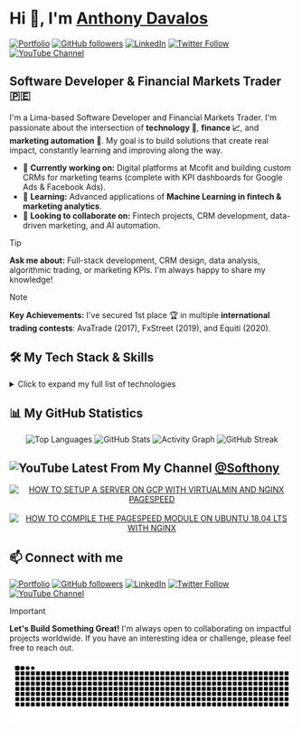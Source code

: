 # Hi 👋, I'm [Anthony Davalos](https://anthonydavalos.github.io/)

[![Portfolio](https://img.shields.io/badge/Portfolio-333333?style=flat&logo=briefcase&logoColor=white)](https://anthonydavalos.github.io/)
[![GitHub followers](https://img.shields.io/github/followers/anthonydavalos)](https://github.com/anthonydavalos?tab=repositories&sort=stargazers)
[![LinkedIn](https://img.shields.io/badge/LinkedIn-0077B5?style=flat&logo=linkedin&logoColor=white)](https://www.linkedin.com/in/anthonydavalos)
[![Twitter Follow](https://img.shields.io/twitter/follow/Softhony)](https://x.com/Softhony)
[![YouTube Channel](https://img.shields.io/youtube/channel/subscribers/UCbGwEUjdhRG7aHbsh1uEOqA)](https://www.youtube.com/channel/UCbGwEUjdhRG7aHbsh1uEOqA?sub_confirmation=1)

## Software Developer & Financial Markets Trader 🇵🇪

I'm a Lima-based Software Developer and Financial Markets Trader. I'm passionate about the intersection of **technology 🤖**, **finance 📈**, and **marketing automation 🎯**. My goal is to build solutions that create real impact, constantly learning and improving along the way.

- 🔭 **Currently working on:** Digital platforms at Mcofit and building custom CRMs for marketing teams (complete with KPI dashboards for Google Ads & Facebook Ads).
- 🌱 **Learning:** Advanced applications of **Machine Learning in fintech & marketing analytics**.
- 👯 **Looking to collaborate on:** Fintech projects, CRM development, data-driven marketing, and AI automation.

> [!TIP]
> **Ask me about:** Full-stack development, CRM design, data analysis, algorithmic trading, or marketing KPIs. I'm always happy to share my knowledge!

> [!NOTE]
> **Key Achievements:** I've secured 1st place 🏆 in multiple **international trading contests**: AvaTrade (2017), FxStreet (2019), and Equiti (2020).

## 🛠️ My Tech Stack & Skills

<details>
  <summary>Click to expand my full list of technologies</summary>
  <br>
  
  <table width="100%">
    <tr>
      <td align="center" width="20%">
        <strong>Cloud Platforms</strong><br><br>
        <img src="https://img.shields.io/badge/AWS-232F3E?style=flat&logo=amazonaws&logoColor=white" alt="AWS">
        <img src="https://img.shields.io/badge/Azure-0078D4?style=flat&logo=microsoft-azure&logoColor=white" alt="Azure">
        <img src="https://img.shields.io/badge/Google_Cloud-4285F4?style=flat&logo=googlecloud&logoColor=white" alt="Google Cloud">
        <img src="https://img.shields.io/badge/Firebase-FFCA28?style=flat&logo=firebase&logoColor=black" alt="Firebase">
      </td>
      <td align="center" width="20%">
        <strong>Programming</strong><br><br>
        <img src="https://img.shields.io/badge/Python-3776AB?style=flat&logo=python&logoColor=white" alt="Python">
        <img src="https://img.shields.io/badge/JavaScript-F7DF1E?style=flat&logo=javascript&logoColor=black" alt="JavaScript">
      </td>
      <td align="center" width="20%">
        <strong>Web & Frontend</strong><br><br>
        <img src="https://img.shields.io/badge/HTML5-E34F26?style=flat&logo=html5&logoColor=white" alt="HTML5">
        <img src="https://img.shields.io/badge/CSS3-1572B6?style=flat&logo=css3&logoColor=white" alt="CSS3">
        <img src="https://img.shields.io/badge/React-20232A?style=flat&logo=react&logoColor=61DAFB" alt="React">
        <img src="https://img.shields.io/badge/Flutter-02569B?style=flat&logo=flutter&logoColor=white" alt="Flutter">
      </td>
      <td align="center" width="20%">
        <strong>Backend & Databases</strong><br><br>
        <img src="https://img.shields.io/badge/MySQL-4479A1?style=flat&logo=mysql&logoColor=white" alt="MySQL">
        <img src="https://img.shields.io/badge/Nginx-009639?style=flat&logo=nginx&logoColor=white" alt="Nginx">
      </td>
      <td align="center" width="20%">
        <strong>Tools & Automation</strong><br><br>
        <img src="https://img.shields.io/badge/Git-F05032?style=flat&logo=git&logoColor=white" alt="Git">
        <img src="https://img.shields.io/badge/Zapier-FF4A00?style=flat&logo=zapier&logoColor=white" alt="Zapier">
      </td>
    </tr>
  </table>
</details>

## 📊 My GitHub Statistics

<div align="center">
  <picture>
    <source media="(prefers-color-scheme: dark)" srcset="https://github-readme-stats.vercel.app/api/top-langs?username=anthonydavalos&show_icons=true&layout=compact&theme=dracula" />
    <img src="https://github-readme-stats.vercel.app/api/top-langs?username=anthonydavalos&show_icons=true&layout=compact&theme=github-light" alt="Top Languages" />
  </picture>
  <picture>
    <source media="(prefers-color-scheme: dark)" srcset="https://github-readme-stats.vercel.app/api?username=anthonydavalos&show_icons=true&theme=dracula" />
    <img src="https://github-readme-stats.vercel.app/api?username=anthonydavalos&show_icons=true&theme=github-light" alt="GitHub Stats" />
  </picture>
  <picture>
    <source media="(prefers-color-scheme: dark)" srcset="https://github-readme-activity-graph.vercel.app/graph?username=anthonydavalos&theme=react-dark" />
    <img src="https://github-readme-activity-graph.vercel.app/graph?username=anthonydavalos&theme=github-light" alt="Activity Graph" />
  </picture>
  <picture>
    <source media="(prefers-color-scheme: dark)" srcset="https://streak-stats.demolab.com/?user=anthonydavalos&theme=dark" />
    <img src="https://streak-stats.demolab.com/?user=anthonydavalos&theme=github-light" alt="GitHub Streak" />
  </picture>
</div>

## <img src="https://www.vectorlogo.zone/logos/youtube/youtube-icon.svg" alt="YouTube" width="32"/> Latest From My Channel [@Softhony](https://www.youtube.com/channel/UCbGwEUjdhRG7aHbsh1uEOqA?sub_confirmation=1)

<div align="center">
  <a href="https://www.youtube.com/watch?v=6k27RMwycIc"><picture>
  <source media="(prefers-color-scheme: dark)" srcset="https://ytcards.demolab.com/?id=6k27RMwycIc&title=HOW+TO+SETUP+A+SERVER+ON+GCP+WITH+VIRTUALMIN+AND+NGINX+PAGESPEED&lang=en&timestamp=1526615640&background_color=%230d1117&title_color=%23ffffff&stats_color=%23dedede&max_title_lines=2&width=250&border_radius=5&duration=4676">
  <img src="https://ytcards.demolab.com/?id=6k27RMwycIc&title=HOW+TO+SETUP+A+SERVER+ON+GCP+WITH+VIRTUALMIN+AND+NGINX+PAGESPEED&lang=en&timestamp=1526615640&background_color=%23ffffff&title_color=%2324292f&stats_color=%2357606a&max_title_lines=2&width=250&border_radius=5&duration=4676" alt="HOW TO SETUP A SERVER ON GCP WITH VIRTUALMIN AND NGINX PAGESPEED"></picture></a>
  &nbsp;
  <a href="https://www.youtube.com/watch?v=Tj61S_H3y4E"><picture>
  <source media="(prefers-color-scheme: dark)" srcset="https://ytcards.demolab.com/?id=Tj61S_H3y4E&title=HOW+TO+COMPILE+THE+PAGESPEED+MODULE+ON+UBUNTU+18.04+LTS+WITH+NGINX&lang=en&timestamp=1550721360&background_color=%230d1117&title_color=%23ffffff&stats_color=%23dedede&max_title_lines=2&width=250&border_radius=5&duration=5778">
  <img src="https://ytcards.demolab.com/?id=Tj61S_H3y4E&title=HOW+TO+COMPILE+THE+PAGESPEED+MODULE+ON+UBUNTU+18.04+LTS+WITH+NGINX&lang=en&timestamp=1550721360&background_color=%23ffffff&title_color=%2324292f&stats_color=%2357606a&max_title_lines=2&width=250&border_radius=5&duration=5778" alt="HOW TO COMPILE THE PAGESPEED MODULE ON UBUNTU 18.04 LTS WITH NGINX"></picture></a>
</div>

## 📫 Connect with me

[![Portfolio](https://img.shields.io/badge/Portfolio-333333?style=flat&logo=briefcase&logoColor=white)](https://anthonydavalos.github.io/)
[![GitHub followers](https://img.shields.io/github/followers/anthonydavalos)](https://github.com/anthonydavalos?tab=repositories&sort=stargazers)
[![LinkedIn](https://img.shields.io/badge/LinkedIn-0077B5?style=flat&logo=linkedin&logoColor=white)](https://www.linkedin.com/in/anthonydavalos)
[![Twitter Follow](https://img.shields.io/twitter/follow/Softhony)](https://x.com/Softhony)
[![YouTube Channel](https://img.shields.io/youtube/channel/subscribers/UCbGwEUjdhRG7aHbsh1uEOqA)](https://www.youtube.com/channel/UCbGwEUjdhRG7aHbsh1uEOqA?sub_confirmation=1)

> [!IMPORTANT]
> **Let's Build Something Great!**
> I'm always open to collaborating on impactful projects worldwide. If you have an interesting idea or challenge, please feel free to reach out.

<p align="center">
  <img src="https://raw.githubusercontent.com/anthonydavalos/anthonydavalos/output/github-contribution-grid-snake.svg" alt="Snake animation"/>
</p>
